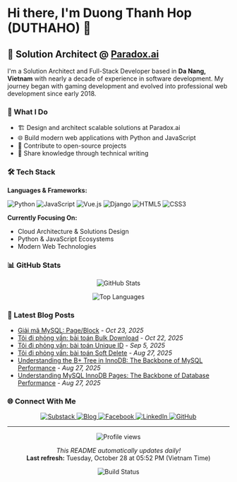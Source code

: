 # Hi there, I'm Duong Thanh Hop (DUTHAHO) 👋

## 🚀 Solution Architect @ [Paradox.ai](https://paradox.ai)

I'm a Solution Architect and Full-Stack Developer based in **Da Nang, Vietnam** with nearly a decade of experience in software development. My journey began with gaming development and evolved into professional web development since early 2018.

### 💼 What I Do

- 🏗️ Design and architect scalable solutions at Paradox.ai
- 🌐 Build modern web applications with Python and JavaScript
- 🔧 Contribute to open-source projects
- 📝 Share knowledge through technical writing

### 🛠️ Tech Stack

**Languages & Frameworks:**

![Python](https://img.shields.io/badge/Python-3776AB?style=for-the-badge&logo=python&logoColor=white)
![JavaScript](https://img.shields.io/badge/JavaScript-F7DF1E?style=for-the-badge&logo=javascript&logoColor=black)
![Vue.js](https://img.shields.io/badge/Vue.js-35495E?style=for-the-badge&logo=vue.js&logoColor=4FC08D)
![Django](https://img.shields.io/badge/Django-092E20?style=for-the-badge&logo=django&logoColor=white)
![HTML5](https://img.shields.io/badge/HTML5-E34F26?style=for-the-badge&logo=html5&logoColor=white)
![CSS3](https://img.shields.io/badge/CSS3-1572B6?style=for-the-badge&logo=css3&logoColor=white)

**Currently Focusing On:**
- Cloud Architecture & Solutions Design
- Python & JavaScript Ecosystems
- Modern Web Technologies

### 📊 GitHub Stats

<p align="center">
  <img src="https://github-readme-stats.vercel.app/api?username=duthaho&show_icons=true&theme=radical&count_private=true" alt="GitHub Stats" />
</p>

<p align="center">
  <img src="https://github-readme-stats.vercel.app/api/top-langs/?username=duthaho&layout=compact&theme=radical" alt="Top Languages" />
</p>

### 📝 Latest Blog Posts

* [Giải mã MySQL: Page&#x2F;Block](https:&#x2F;&#x2F;duthaho.substack.com&#x2F;p&#x2F;giai-ma-mysql-pageblock) - *Oct 23, 2025*
* [Tôi đi phỏng vấn: bài toán Bulk Download](https:&#x2F;&#x2F;duthaho.substack.com&#x2F;p&#x2F;toi-i-phong-van-bai-toan-bulk-download) - *Oct 22, 2025*
* [Tôi đi phỏng vấn: bài toán Unique ID](https:&#x2F;&#x2F;duthaho.substack.com&#x2F;p&#x2F;toi-i-phong-van-bai-toan-unique-id) - *Sep 5, 2025*
* [Tôi đi phỏng vấn: bài toán Soft Delete](https:&#x2F;&#x2F;duthaho.substack.com&#x2F;p&#x2F;toi-i-phong-van-system-design-ve) - *Aug 27, 2025*
* [Understanding the B+ Tree in InnoDB: The Backbone of MySQL Performance](https:&#x2F;&#x2F;duthaho.substack.com&#x2F;p&#x2F;understanding-the-b-tree-in-innodb) - *Aug 27, 2025*
* [Understanding MySQL InnoDB Pages: The Backbone of Database Performance](https:&#x2F;&#x2F;duthaho.substack.com&#x2F;p&#x2F;understanding-mysql-innodb-pages) - *Aug 27, 2025*

### 🌐 Connect With Me

<p align="center">
  <a href="https://duthaho.substack.com">
    <img src="https://img.shields.io/badge/Substack-FF6719?style=for-the-badge&logo=substack&logoColor=white" alt="Substack" />
  </a>
  <a href="https://www.duthaho.dev">
    <img src="https://img.shields.io/badge/Blog-duthaho.dev-blue?style=for-the-badge&logo=wordpress&logoColor=white" alt="Blog" />
  </a>
  <a href="https://www.facebook.com/DuongThanhHop/">
    <img src="https://img.shields.io/badge/Facebook-1877F2?style=for-the-badge&logo=facebook&logoColor=white" alt="Facebook" />
  </a>
  <a href="https://www.linkedin.com/in/duthaho">
    <img src="https://img.shields.io/badge/LinkedIn-0077B5?style=for-the-badge&logo=linkedin&logoColor=white" alt="LinkedIn" />
  </a>
  <a href="https://github.com/duthaho">
    <img src="https://img.shields.io/badge/GitHub-100000?style=for-the-badge&logo=github&logoColor=white" alt="GitHub" />
  </a>
</p>

---

<p align="center">
  <img src="https://komarev.com/ghpvc/?username=duthaho&label=Profile%20views&color=0e75b6&style=flat" alt="Profile views" />
</p>

<p align="center">
  <i>This README automatically updates daily!</i><br>
  <b>Last refresh:</b> Tuesday, October 28 at 05:52 PM (Vietnam Time)
</p>

<p align="center">
  <img src="https://github.com/duthaho/duthaho/workflows/Build%20README/badge.svg" alt="Build Status" />
</p>